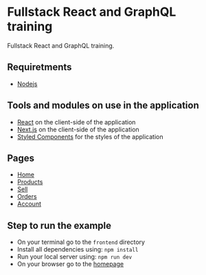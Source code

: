 # Fullstack React and GraphQL training

Fullstack React and GraphQL training.

## Requiretments

- [Nodejs](https://nodejs.org/en/)

## Tools and modules on use in the application

- [React](https://reactjs.org/) on the client-side of the application
- [Next.js](https://nextjs.org/) on the client-side of the application
- [Styled Components](https://styled-components.com/) for the styles of the application

## Pages

- [Home](http://localhost:7777/)
- [Products](http://localhost:7777/products)
- [Sell](http://localhost:7777/sell)
- [Orders](http://localhost:7777/order)
- [Account](http://localhost:7777/account)

## Step to run the example

- On your terminal go to the `frontend` directory
- Install all dependencies using: `npm install`
- Run your local server using: `npm run dev`
- On your browser go to the [homepage](http://localhost:7777/)
